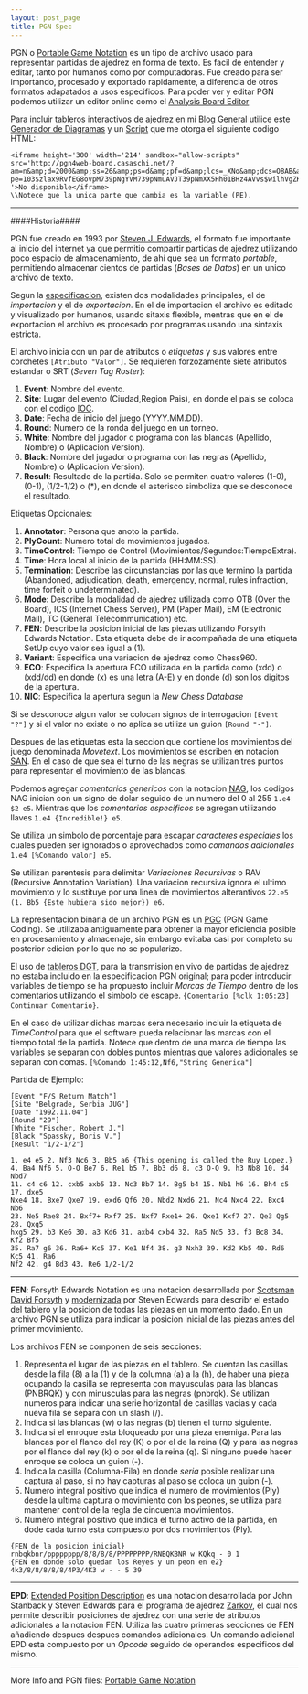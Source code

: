 ```yaml
---
layout: post_page
title: PGN Spec
---
```


PGN o [Portable Game Notation](https://en.wikipedia.org/wiki/Portable_Game_Notation) es un tipo de archivo usado para representar partidas de ajedrez en forma de texto. Es facil de entender y editar, tanto por humanos como por computadoras. Fue creado para ser importando, procesado y exportado rapidamente, a diferencia de otros formatos adapatados a usos especificos. Para poder ver y editar PGN podemos utilizar un editor online como el [Analysis Board Editor](https://www.chess.com/analysis-board-editor)

Para incluir tableros interactivos de ajedrez en mi [Blog General](thehearthofdev.x10.mx/Ajedrez/Ajedrez.html) utilice este [Generador de Diagramas](http://pgn4web-board.casaschi.net/board-generator.html) y un [Script](https://sourceforge.net/p/pgn4web/wiki/Index/) que me otorga el siguiente codigo HTML:

```
<iframe height='300' width='214' sandbox="allow-scripts" src='http://pgn4web-board.casaschi.net/?am=n&amp;d=2000&amp;ss=26&amp;ps=d&amp;pf=d&amp;lcs=_XNo&amp;dcs=O8AB&amp;bbcs=O8AB&amp;bscs=b&amp;hm=n&amp;hcs=r4fT&amp;bd=s&amp;cbcs=YeiP&amp;ctcs=$$$$&amp;hd=h&amp;md=t&amp;tm=13&amp;fmcs=$$$&amp;fccs=v71$&amp;hmcs=_XNo&amp;fms=11&amp;fcs=m&amp;cd=i&amp;bcs=____&amp;fp=0&amp;hl=f&amp;fh=320&amp;fw=214&amp;
pe=103$zlax9RvfEG8ovpM739pNgYVM739pNmuAVJT39pNmXX5Hh01BHz4AVvs$wilhVgZKNI$wila2$8x1pw$0zBfcizb$3QF7O_v0
'>No disponible</iframe>
\\Notece que la unica parte que cambia es la variable (PE).
```

***

####Historia####

PGN fue creado en 1993 por [Steven J. Edwards](https://chessprogramming.wikispaces.com/Steven+Edwards), el formato fue importante al inicio del internet ya que permitio compartir partidas de ajedrez utilizando poco espacio de almacenamiento, de ahí que sea un formato  *portable*, permitiendo almacenar cientos de partidas (*Bases de Datos*) en un unico archivo de texto.

Segun la [especificacion](http://www.saremba.de/chessgml/standards/pgn/pgn-complete.htm), existen dos modalidades principales, el de *importacion* y el de *exportacion*. En el de importacion el archivo es editado y visualizado por humanos, usando sitaxis flexible, mentras que en el de exportacion el archivo es procesado por programas usando una sintaxis estricta.

El archivo inicia con un par de atributos o *etiquetas* y sus valores entre corchetes `[Atributo "Valor"]`. Se requieren forzozamente siete atributos estandar o SRT (*Seven Tag Roster*):

1. **Event**: Nombre del evento.
2. **Site**: Lugar del evento (Ciudad,Region Pais), en donde el pais se coloca con el codigo [IOC](https://en.wikipedia.org/wiki/International_Olympic_Committee).
3. **Date**: Fecha de inicio del juego (YYYY.MM.DD).
4. **Round**: Numero de la ronda del juego en un torneo.
5. **White**: Nombre del jugador o programa con las blancas (Apellido, Nombre) o (Aplicacion Version).
6. **Black**: Nombre del jugador o programa con las negras (Apellido, Nombre) o (Aplicacion Version).
7. **Result**: Resultado de la partida. Solo se permiten cuatro valores (1-0), (0-1), (1/2-1/2) o (\*), en donde el asterisco simboliza que se desconoce el resultado.

Etiquetas Opcionales:

1. **Annotator**: Persona que anoto la partida.
2. **PlyCount**: Numero total de movimientos jugados.
3. **TimeControl**: Tiempo de Control (Movimientos/Segundos:TiempoExtra).
4. **Time**: Hora local al inicio de la partida (HH:MM:SS).
5. **Termination**: Describe las circunstancias por las que termino la partida (Abandoned, adjudication, death, emergency, normal, rules infraction, time forfeit o undeterminated).
6. **Mode**: Describe la modalidad de ajedrez utilizada como OTB (Over the Board), ICS (Internet Chess Server), PM (Paper Mail), EM (Electronic Mail), TC (General Telecommunication) etc.
7. **FEN**: Describe la posicion inicial de las piezas utilizando Forsyth Edwards Notation. Esta etiqueta debe de ir acompañada de una etiqueta SetUp cuyo valor sea igual a (1).
8. **Variant**: Especifica una variacion de ajedrez como Chess960.
9. **ECO**: Especifica la apertura ECO utilizada en la partida como (xdd) o (xdd/dd) en donde (x) es una letra (A-E) y en donde (d) son los digitos de la apertura.
10. **NIC**: Especifica la apertura segun la *New Chess Database*

Si se desconoce algun valor se colocan signos de interrogacion `[Event "?"]` y si el valor no existe o no aplica se utiliza un guion `[Round "-"]`.

Despues de las etiquetas esta la seccion que contiene los movimientos del juego denominada *Movetext*. Los movimientos se escriben en notacion [SAN](https://en.wikipedia.org/wiki/Algebraic_notation_(chess)). En el caso de que sea el turno de las negras se utilizan tres puntos para representar el movimiento de las blancas.

Podemos agregar *comentarios genericos* con la notacion [NAG](https://en.wikipedia.org/wiki/Numeric_Annotation_Glyphs), los codigos NAG inician con un signo de dolar seguido de un numero del 0 al 255 `1.e4 $2 e5`. Mientras que los *comentarios especificos* se agregan utilizando llaves `1.e4 {Incredible!} e5`.

Se utiliza un simbolo de porcentaje para escapar *caracteres especiales* los cuales pueden ser ignorados o aprovechados como *comandos adicionales* `1.e4 [%Comando valor] e5`.

Se utilizan parentesis para delimitar *Variaciones Recursivas* o RAV (Recursive Annotation Variation). Una variacion recursiva ignora el ultimo movimiento y lo sustituye por una linea de movimientos alterantivos `22.e5 (1. Bb5 {Este hubiera sido mejor}) e6`. 

La representacion binaria de un archivo PGN es un [PGC](http://pgn2pgc.sourceforge.net/) (PGN Game Coding). Se utilizaba antiguamente para obtener la mayor eficiencia posible en procesamiento y almacenaje, sin embargo evitaba casi por completo su posterior edicion por lo que no se popularizo.

El uso de [tableros DGT](http://www.digitalgametechnology.com/index.php/products/electronic-boards), para la transmision en vivo de partidas de ajedrez no estaba incluido en la especificacion PGN original; para poder introducir variables de tiempo se ha propuesto incluir *Marcas de Tiempo* dentro de los comentarios utilizando el simbolo de escape. ` {Comentario [%clk 1:05:23] Continuar Comentario} `.

En el caso de utilizar dichas marcas sera necesario incluir la etiqueta de *TimeControl* para que el software pueda relacionar las marcas con el tiempo total de la partida. Notece que dentro de una marca de tiempo las variables se separan con dobles puntos mientras que valores adicionales se separan con comas. `[%Comando 1:45:12,Nf6,"String Generica"]`

Partida de Ejemplo:

```
[Event "F/S Return Match"]
[Site "Belgrade, Serbia JUG"]
[Date "1992.11.04"]
[Round "29"]
[White "Fischer, Robert J."]
[Black "Spassky, Boris V."]
[Result "1/2-1/2"]

1. e4 e5 2. Nf3 Nc6 3. Bb5 a6 {This opening is called the Ruy Lopez.}
4. Ba4 Nf6 5. O-O Be7 6. Re1 b5 7. Bb3 d6 8. c3 O-O 9. h3 Nb8 10. d4 Nbd7
11. c4 c6 12. cxb5 axb5 13. Nc3 Bb7 14. Bg5 b4 15. Nb1 h6 16. Bh4 c5 17. dxe5
Nxe4 18. Bxe7 Qxe7 19. exd6 Qf6 20. Nbd2 Nxd6 21. Nc4 Nxc4 22. Bxc4 Nb6
23. Ne5 Rae8 24. Bxf7+ Rxf7 25. Nxf7 Rxe1+ 26. Qxe1 Kxf7 27. Qe3 Qg5 28. Qxg5
hxg5 29. b3 Ke6 30. a3 Kd6 31. axb4 cxb4 32. Ra5 Nd5 33. f3 Bc8 34. Kf2 Bf5
35. Ra7 g6 36. Ra6+ Kc5 37. Ke1 Nf4 38. g3 Nxh3 39. Kd2 Kb5 40. Rd6 Kc5 41. Ra6
Nf2 42. g4 Bd3 43. Re6 1/2-1/2
```

***

**FEN**: Forsyth Edwards Notation es una notacion desarrollada por [Scotsman David Forsyth](https://en.wikipedia.org/wiki/David_Forsyth_(chess_player)) y [modernizada](https://sourceforge.net/projects/sankit/) por Steven Edwards para describr el estado del tablero y la posicion de todas las piezas en un momento dado. En un archivo PGN se utiliza para indicar la posicion inicial de las piezas antes del primer movimiento.

Los archivos FEN se componen de seis secciones:

1. Representa el lugar de las piezas en el tablero. Se cuentan las casillas desde la fila (8) a la (1) y de la columna (a) a la (h), de haber una pieza ocupando la casilla se representa con mayusculas para las blancas (PNBRQK) y con minusculas para las negras (pnbrqk). Se utilizan numeros para indicar una serie horizontal de casillas vacias y cada nueva fila se separa con un slash (/).
2. Indica si las blancas (w) o las negras (b) tienen el turno siguiente.
3. Indica si el enroque esta bloqueado por una pieza enemiga. Para las blancas por el flanco del rey (K) o por el de la reina (Q) y para las negras por el flanco del rey (k) o por el de la reina (q). Si ninguno puede hacer enroque se coloca un guion (-).
4. Indica la casilla (Columna-Fila) en donde *seria* posible realizar una captura al paso, si no hay capturas al paso se coloca un guion (-).
5. Numero integral positivo que indica el numero de movimientos (Ply) desde la ultima captura o movimiento con los peones, se utiliza para mantener control de la regla de cincuenta movimientos.
6. Numero integral positivo que indica el turno activo de la partida, en dode cada turno esta compuesto por dos movimientos (Ply).

```
{FEN de la posicion inicial}
rnbqkbnr/pppppppp/8/8/8/8/PPPPPPPP/RNBQKBNR w KQkq - 0 1
{FEN en donde solo quedan los Reyes y un peon en e2}
4k3/8/8/8/8/8/4P3/4K3 w - - 5 39
```

***

**EPD**: [Extended Position Description](http://jchecs.free.fr/pdf/EPDSpecification.pdf) es una notacion desarrollada por John Stanback y Steven Edwards para el programa de ajedrez [Zarkov](https://chessprogramming.wikispaces.com/Zarkov), el cual nos permite describir posiciones de ajedrez con una serie de atributos adicionales a la notacion FEN. Utiliza las cuatro primeras secciones de FEN añadiendo despues despues comandos adicionales. Un comando adicional EPD esta compuesto por un *Opcode* seguido de operandos especificos del mismo.

***

More Info and PGN files: [Portable Game Notation](http://portablegamenotation.com/Description.html)
